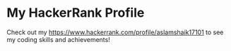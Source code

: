# My HackerRank Profile

Check out my https://www.hackerrank.com/profile/aslamshaik17101 to see my coding skills and achievements!
